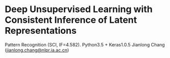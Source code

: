 # Deep Unsupervised Learning with Consistent Inference of Latent Representations
Pattern Recognition (SCI, IF=4.582).
Python3.5 + Keras1.0.5
Jianlong Chang (jianlong.chang@nlpr.ia.ac.cn)

